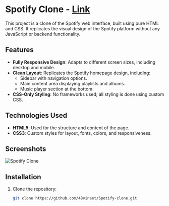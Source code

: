   # Spotify Clone   - [Link](https://48vineet.github.io/Spotify-clone/)

This project is a clone of the Spotify web interface, built using pure HTML and CSS. It replicates the visual design of the Spotify platform without any JavaScript or backend functionality.    
   
## Features 
  
- **Fully Responsive Design**: Adapts to different screen sizes, including desktop and mobile.
- **Clean Layout**: Replicates the Spotify homepage design, including:
  - Sidebar with navigation options.  
  - Main content area displaying playlists and albums.
  - Music player section at the bottom.
- **CSS-Only Styling**: No frameworks used; all styling is done using custom CSS.

## Technologies Used 
 
- **HTML5**: Used for the structure and content of the page. 
- **CSS3**: Custom styles for layout, fonts, colors, and responsiveness. 

## Screenshots 
 
![Spotify Clone](https://github.com/user-attachments/assets/0608e250-afc6-4abc-b54a-189874f1b36e)




## Installation

1. Clone the repository:
   ```bash
   git clone https://github.com/48vineet/Spotify-clone.git
